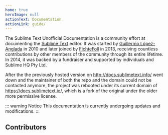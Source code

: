 ```yaml
---
home: true
heroImage: null
actionText: Documentation
actionLink: guide/
---
```

The Sublime Text Unofficial Documentation 
is a community effort 
at documenting the [Sublime Text](https://sublimetext.com/) editor. 
It was started by [Guillermo López-Anglada](https://github.com/guillermooo) in 2010 
and later joined by [FichteFoll](https://github.com/FichteFoll) in 2013, 
receiving countless contributions 
by other members of the community through its entire lifetime. 
In 2014, it was backed by a fundraiser and supported 
by individuals and Sublime HQ Pty Ltd.

After the the previously hosted version on <http://docs.sublimetext.info/> went down 
and the maintainer of both the repo and the domain could not be contacted anymore, 
the project was rebooted under its current domain of <https://docs.sublimetext.io/>,
which is a fork of the original 
under the older more permissive license.

::: warning Notice
This documentation is currently undergoing updates and modifications.
:::

## Contributors

<Contributors user="sublimetext-io" repo="docs.sublimetext.io" :show-title="false"></Contributors>

